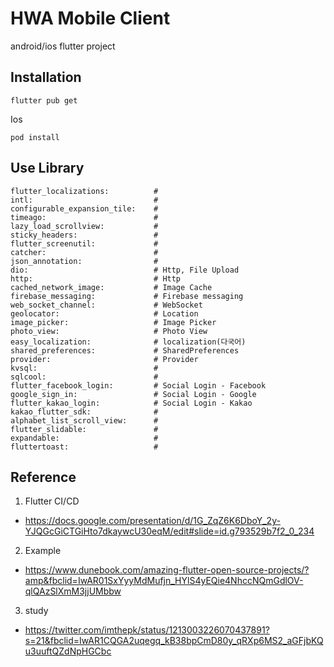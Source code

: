 # HWA Mobile Client
android/ios flutter project

## Installation
```
flutter pub get 
```

Ios
```
pod install
```


## Use Library 

    flutter_localizations:          #
    intl:                           #
    configurable_expansion_tile:    #
    timeago:                        #
    lazy_load_scrollview:           #
    sticky_headers:                 #
    flutter_screenutil:             # 
    catcher:                        #
    json_annotation:                #
    dio:                            # Http, File Upload
    http:                           # Http
    cached_network_image:           # Image Cache
    firebase_messaging:             # Firebase messaging
    web_socket_channel:             # WebSocket
    geolocator:                     # Location
    image_picker:                   # Image Picker
    photo_view:                     # Photo View
    easy_localization:              # localization(다국어)
    shared_preferences:             # SharedPreferences
    provider:                       # Provider
    kvsql:                          #
    sqlcool:                        #
    flutter_facebook_login:         # Social Login - Facebook
    google_sign_in:                 # Social Login - Google
    flutter_kakao_login:            # Social Login - Kakao
    kakao_flutter_sdk:              #
    alphabet_list_scroll_view:      #
    flutter_slidable:               #  
    expandable:                     #
    fluttertoast:                   #

## Reference
1. Flutter CI/CD
 - https://docs.google.com/presentation/d/1G_ZqZ6K6DboY_2y-YJQGcGiCTGiHto7dkaywcU30eqM/edit#slide=id.g793529b7f2_0_234

2. Example
 - https://www.dunebook.com/amazing-flutter-open-source-projects/?amp&fbclid=IwAR01SxYyyMdMufjn_HYlS4yEQie4NhccNQmGdlOV-qlQAzSlXmM3jjUMbbw

3. study
 - https://twitter.com/imthepk/status/1213003226070437891?s=21&fbclid=IwAR1CQGA2uqegq_kB38bpCmD80y_qRXp6MS2_aGFjbKQu3uuftQZdNpHGCbc

